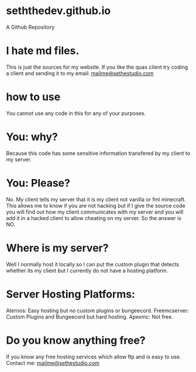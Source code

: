 # seththedev.github.io
A Github Repository
# I hate md files.
This is just the sources for my website. If
you like the quax client try coding a client and sending it to my
email: mailme@sethestudio.com
# how to use
You cannot use any code in this for any of your purposes.
# You: why?
Because this code has some sensitive information transfered by my client to my server.
# You: Please?
No. My client tells my server that it is my client not vanilla or fml minecraft.
This allows me to know if you are not hacking
but if I give the source code you will find out how 
my client communicates with my server
and you will add it in a hacked client
to allow cheating on my server. So
the answer is NO.
# Where is my server?
Well I normally host it locally so I can put the custom plugin
that detects whether its my client but
I currently do not have a hosting platform.
# Server Hosting Platforms:
Aternos: Easy hosting but no custom plugins or bungeecord.
Freemcserver: Custom Plugins and Bungeecord but hard hosting.
Apexmc: Not free.
# Do you know anything free?
If you know any free hosting services which allow ftp
and is easy to use.
Contact me: mailme@sethestudio.com